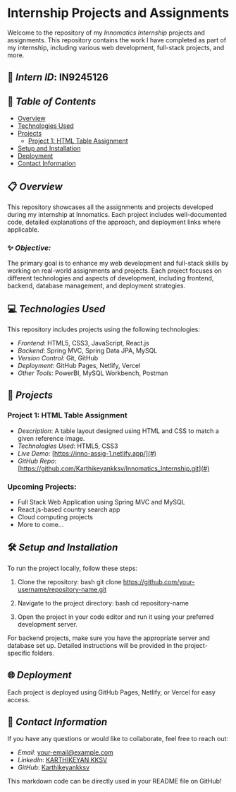 # Internship Projects and Assignments

Welcome to the repository of my *Innomatics Internship* projects and assignments. This repository contains the work I have completed as part of my internship, including various web development, full-stack projects, and more.

## 🔗 *Intern ID*: IN9245126

## 📑 *Table of Contents*
- [Overview](#overview)
- [Technologies Used](#technologies-used)
- [Projects](#projects)
  - [Project 1: HTML Table Assignment](#project-1-html-table-assignment)
- [Setup and Installation](#setup-and-installation)
- [Deployment](#deployment)
- [Contact Information](#contact-information)

## 📋 *Overview*
This repository showcases all the assignments and projects developed during my internship at Innomatics. Each project includes well-documented code, detailed explanations of the approach, and deployment links where applicable.

### ✨ *Objective:*
The primary goal is to enhance my web development and full-stack skills by working on real-world assignments and projects. Each project focuses on different technologies and aspects of development, including frontend, backend, database management, and deployment strategies.

## 💻 *Technologies Used*
This repository includes projects using the following technologies:
- *Frontend*: HTML5, CSS3, JavaScript, React.js
- *Backend*: Spring MVC, Spring Data JPA, MySQL
- *Version Control*: Git, GitHub
- *Deployment*: GitHub Pages, Netlify, Vercel
- *Other Tools*: PowerBI, MySQL Workbench, Postman

## 🚀 *Projects*

### Project 1: HTML Table Assignment
- *Description*: A table layout designed using HTML and CSS to match a given reference image. 
- *Technologies Used*: HTML5, CSS3
- *Live Demo*: [https://inno-assig-1.netlify.app/](#)
- *GitHub Repo*: [https://github.com/Karthikeyankksv/Innomatics_Internship.git](#)

### Upcoming Projects:
- Full Stack Web Application using Spring MVC and MySQL
- React.js-based country search app
- Cloud computing projects
- More to come...

## 🛠 *Setup and Installation*
To run the project locally, follow these steps:
1. Clone the repository:
   bash
   git clone https://github.com/your-username/repository-name.git
   
2. Navigate to the project directory:
   bash
   cd repository-name
   
3. Open the project in your code editor and run it using your preferred development server.

For backend projects, make sure you have the appropriate server and database set up. Detailed instructions will be provided in the project-specific folders.

## 🌐 *Deployment*
Each project is deployed using GitHub Pages, Netlify, or Vercel for easy access.

## 📱 *Contact Information*
If you have any questions or would like to collaborate, feel free to reach out:
- *Email*: your-email@example.com
- *LinkedIn*: [KARTHIKEYAN KKSV](https://www.linkedin.com/in/karthikeyankksv/)
- *GitHub*: [Karthikeyankksv](https://github.com/Karthikeyankksv)


This markdown code can be directly used in your README file on GitHub!
